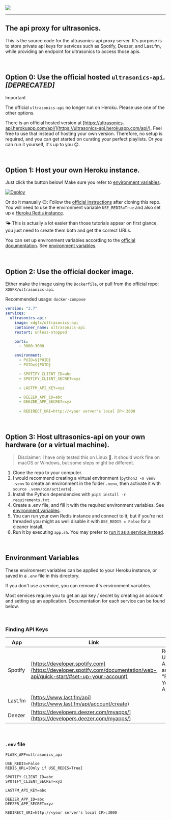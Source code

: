 ![](https://raw.githubusercontent.com/XDGFX/ultrasonics-api/master/.github/ultrasonics-api-logo.svg)

---

## The api proxy for ultrasonics.

This is the source code for the ultrasonics-api proxy server. It's purpose is to store private api keys for services such as Spotify, Deezer, and Last.fm, while providing an endpoint for ultrasonics to access those apis.

<br/>

## **Option 0:** Use the official hosted `ultrasonics-api`.  _[DEPRECATED]_

>[!IMPORTANT]
>The official `ultrasonics-api` no longer run on Heroku. Please use one of the other options.

There is an official hosted version at [https://ultrasonics-api.herokuapp.com/api/](https://ultrasonics-api.herokuapp.com/api/).
Feel free to use that instead of hosting your own version. Therefore, no setup is required, and you can get started on curating your perfect playlists. Or you can run it yourself, it's up to you 😊.

<br/>

## **Option 1:** Host your own Heroku instance.
Just click the button below! Make sure you refer to [environment variables](#environment-variables).

[![Deploy](https://www.herokucdn.com/deploy/button.svg)](https://heroku.com/deploy)

Or do it manually 😉:
Follow the [official instructions](https://devcenter.heroku.com/articles/git#creating-a-heroku-remote) after cloning this repo. You will need to use the environment variable `USE_REDIS=True` and also set up a [Heroku Redis instance](https://devcenter.heroku.com/articles/heroku-redis).

🌤️ This is actually a lot easier than those tutorials appear on first glance, you just need to create them both and get the correct URLs.

You can set up environment variables according to the [official documentation](https://devcenter.heroku.com/articles/config-vars). See [environment variables](#environment-variables).

<br/>

## **Option 2:** Use the official docker image.
Either make the image using the `Dockerfile`, or pull from the official repo: `XDGFX/ultrasonics-api`.

Recommended usage: `docker-compose`
```yaml
version: "3.7"
services:
  ultrasonics-api:
    image: xdgfx/ultrasonics-api
    container_name: ultrasonics-api
    restart: unless-stopped

    ports:
      - 3000:3000

    environment:
      - PUID=${PUID}
      - PGID=${PGID}

      - SPOTIFY_CLIENT_ID=abc
      - SPOTIFY_CLIENT_SECRET=xyz

      - LASTFM_API_KEY=xyz

      - DEEZER_APP_ID=abc
      - DEEZER_APP_SECRET=xyz
      
      - REDIRECT_URI=http://<your server's local IP>:3000

```

<br/>

## **Option 3:** Host ultrasonics-api on your own hardware (or a virtual machine).
> Disclaimer: I have only tested this on Linux 🐧. It should work fine on macOS or Windows, but some steps might be different.
1. Clone the repo to your computer.
2. I would recommend creating a virtual environment (`python3 -m venv .venv` to create an environment in the folder `.venv`, then activate it with `source .venv/bin/activate`). 
3. Install the Python dependencies with `pip3 install -r requirements.txt`.
4. Create a .env file, and fill it with the required environment variables. See [environment variables](#environment-variables).
5. You can run your own Redis instance and connect to it, but if you're not threaded you might as well disable it with `USE_REDIS = False` for a cleaner install.
6. Run it by executing `app.sh`. You may prefer to [run it as a service instead](https://medium.com/@benmorel/creating-a-linux-service-with-systemd-611b5c8b91d6).

<br/>

## **Environment Variables**
These environment variables can be applied to your Heroku instance, or saved in a `.env` file in this directory.

If you don't use a service, you can remove it's environment variables.

Most services require you to get an api key / secret by creating an account and setting up an application. Documentation for each service can be found below.

<br/>

### Finding API Keys
| App     | Link                                                                                                                  | Notes                                                           |
| ------- | --------------------------------------------------------------------------------------------------------------------- | --------------------------------------------------------------- |
| Spotify | [https://developer.spotify.com](https://developer.spotify.com/documentation/web-api/quick-start/#set-up-your-account) | Refer to "Set Up Your Account" and "Register Your Application". |
| Last.fm | [https://www.last.fm/api](https://www.last.fm/api/account/create)                                                     |                                                                 |
| Deezer  | [https://developers.deezer.com/myapps/](https://developers.deezer.com/myapps/)                                        |                                                                 |
<br/>

### `.env` file
```
FLASK_APP=ultrasonics_api

USE_REDIS=False
REDIS_URL=[Only if USE_REDIS=True]

SPOTIFY_CLIENT_ID=abc
SPOTIFY_CLIENT_SECRET=xyz

LASTFM_API_KEY=abc

DEEZER_APP_ID=abc
DEEZER_APP_SECRET=xyz

REDIRECT_URI=http://<your server's local IP>:3000
```
